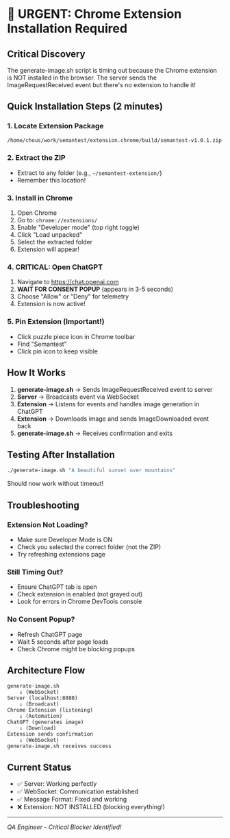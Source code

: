 # 🚨 URGENT: Chrome Extension Installation Required

## Critical Discovery
The generate-image.sh script is timing out because the Chrome extension is NOT installed in the browser. The server sends the ImageRequestReceived event but there's no extension to handle it!

## Quick Installation Steps (2 minutes)

### 1. Locate Extension Package
```bash
/home/chous/work/semantest/extension.chrome/build/semantest-v1.0.1.zip
```

### 2. Extract the ZIP
- Extract to any folder (e.g., `~/semantest-extension/`)
- Remember this location!

### 3. Install in Chrome
1. Open Chrome
2. Go to: `chrome://extensions/`
3. Enable "Developer mode" (top right toggle)
4. Click "Load unpacked"
5. Select the extracted folder
6. Extension will appear!

### 4. CRITICAL: Open ChatGPT
1. Navigate to https://chat.openai.com
2. **WAIT FOR CONSENT POPUP** (appears in 3-5 seconds)
3. Choose "Allow" or "Deny" for telemetry
4. Extension is now active!

### 5. Pin Extension (Important!)
- Click puzzle piece icon in Chrome toolbar
- Find "Semantest" 
- Click pin icon to keep visible

## How It Works

1. **generate-image.sh** → Sends ImageRequestReceived event to server
2. **Server** → Broadcasts event via WebSocket
3. **Extension** → Listens for events and handles image generation in ChatGPT
4. **Extension** → Downloads image and sends ImageDownloaded event back
5. **generate-image.sh** → Receives confirmation and exits

## Testing After Installation

```bash
./generate-image.sh "A beautiful sunset over mountains"
```

Should now work without timeout!

## Troubleshooting

### Extension Not Loading?
- Make sure Developer Mode is ON
- Check you selected the correct folder (not the ZIP)
- Try refreshing extensions page

### Still Timing Out?
- Ensure ChatGPT tab is open
- Check extension is enabled (not grayed out)
- Look for errors in Chrome DevTools console

### No Consent Popup?
- Refresh ChatGPT page
- Wait 5 seconds after page loads
- Check Chrome might be blocking popups

## Architecture Flow
```
generate-image.sh
    ↓ (WebSocket)
Server (localhost:8080)
    ↓ (Broadcast)
Chrome Extension (listening)
    ↓ (Automation)
ChatGPT (generates image)
    ↓ (Download)
Extension sends confirmation
    ↓ (WebSocket)
generate-image.sh receives success
```

## Current Status
- ✅ Server: Working perfectly
- ✅ WebSocket: Communication established
- ✅ Message Format: Fixed and working
- ❌ Extension: NOT INSTALLED (blocking everything!)

---
*QA Engineer - Critical Blocker Identified!*